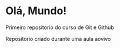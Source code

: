 # Olá, Mundo!
 Primeiro repositorio do curso de Git e Github

 Repositorio criado durante uma aula aovivo
